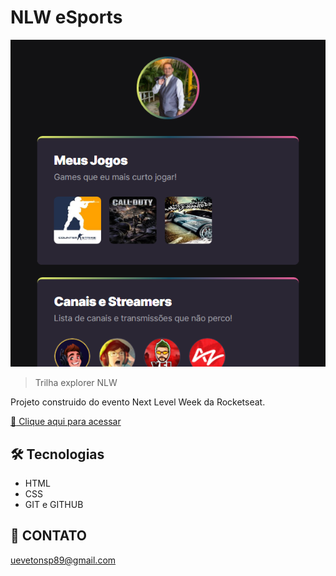 # NLW eSports

![preview](./.github/previw.png)

> Trilha explorer NLW

Projeto construido do evento Next Level Week da Rocketseat.

[:link: Clique aqui para acessar](https://ueveton.github.io/NLW)

## 🛠 Tecnologias

- HTML
- CSS
- GIT e GITHUB

## 📲 CONTATO

uevetonsp89@gmail.com